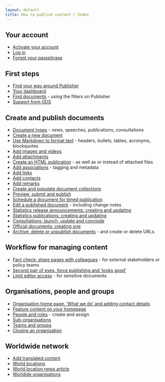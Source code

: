 ```yaml
---
layout: default
title: How to publish content / Index
---
```


## Your account
* [Activate your account](your-account/get-an-account.html) 
* [Log in](your-account/log-in.html)
* [Forgot your passphrase](your-account/forgot-your-passphrase.html)


## First steps
* [Find your way around Publisher](first-steps/top-navigation.html)
* [Your dashboard](first-steps/your-dashboard.html)
* [Find documents](first-steps/find-documents.html) - using the filters on Publisher
* [Support from GDS](first-steps/support-from-GDS.html)

## Create and publish documents
* [Document types](creating-documents/document-types.html) - news, speeches, publications, consultations
* [Create a new document](creating-documents/create-a-new-doc.html)
* [Use Markdown to format text](creating-documents/markdown.html) - headers, bullets, tables, acronyms, blockquotes
* [Add images and videos](creating-documents/add-images.html) 
* [Add attachments](creating-documents/add-attachments.html) 
* [Create an HTML publication](creating-documents/create-an-HTML-document.html) - as well as or instead of attached files
* [Add associations](creating-documents/add-associations.html) - tagging and metadata
* [Add links](creating-documents/add-links.html) 
* [Add contacts](creating-documents/add-contacts.html)
* [Add remarks](creating-documents/add-remarks.html) 
* [Create and populate document collections](creating-documents/create-collections.html)
* [Preview, submit and publish](creating-documents/preview-your-work.html) 
* [Schedule a document for timed publication](creating-documents/scheduled-publishing.html) 
* [Edit a published document](creating-documents/editing-a-doc.html) - including change notes
* [Statistics release announcements: creating and updating](creating-documents/statistics-announcements.html)
* [Statistics publications: creating and updating](creating-documents/statistics-publications.html)
* [Consultations: launch, update and conclude](creating-documents/launch-consultations.html)
* [Official documents: creating one](creating-documents/official-documents.html)
* [Archive, delete or unpublish documents](creating-documents/delete-unpublish.html) - and create or delete URLs

## Workflow for managing content 
* [Fact check: share pages with colleagues](workflow-content/fact-checking.html) - for external stakeholders or policy teams
* [Second pair of eyes, force publishing and ‘looks good’](workflow-content/second-pair-of-eyes.html)
* [Limit editor access](workflow-content/limiting-access.html) - for sensitive documents


## Organisations, people and groups
* [Organisation home page, ‘What we do’ and adding contact details](organisations-groups/organisation-home-page.html)
* [Feature content on your homepage](organisations-groups/feature-documents-home-page.html)
* [People and roles](organisations-groups/people-and-roles.html) - create and assign
* [Sub-organisations](organisations-groups/sub-organisations.html)
* [Teams and groups](organisations-groups/policy-advisory-group.html)
* [Closing an organisation](organisations-groups/closing-organisation.html)

## Worldwide network
* [Add translated content](worldwide-network/translating-docs.html)
* [World locations](worldwide-network/world-locations.html)
* [World location news article](worldwide-network/world-location-news-article.html)
* [Worldide organisations](worldwide-network/worldwide-organisations.html)

